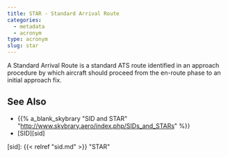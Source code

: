 ```yaml
---
title: STAR - Standard Arrival Route
categories:
  - metadata
  - acronym
type: acronym
slug: star
---
```


A Standard Arrival Route is a standard ATS route identified in an approach
procedure by which aircraft should proceed from the en-route phase to an
initial approach fix.

## See Also

* {{% a_blank_skybrary "SID and STAR" "http://www.skybrary.aero/index.php/SIDs_and_STARs" %}}
* [SID][sid]

[sid]: {{< relref "sid.md" >}} "STAR"
